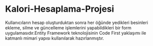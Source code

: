 # Kalori-Hesaplama-Projesi
Kullanıcıların hesap oluşturduktan sonra her öğünde yedikleri besinleri
ekleme, silme ve güncelleme işlemlerini yapabildikleri bir form
uygulamasıdır.Entity Framework teknolojisinin Code First yaklaşımı ile katmanlı mimari yapısı kullanılarak hazırlanmıştır.
